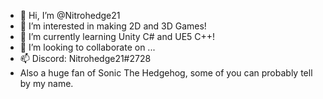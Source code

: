- 👋 Hi, I’m @Nitrohedge21
- 👀 I’m interested in making 2D and 3D Games!
- 🌱 I’m currently learning Unity C# and UE5 C++!
- 💞️ I’m looking to collaborate on ...
- 📫 Discord: Nitrohedge21#2728
- Also a huge fan of Sonic The Hedgehog, some of you can probably tell by my name.
<!---
Nitrohedge21/Nitrohedge21 is a ✨ special ✨ repository because its `README.md` (this file) appears on your GitHub profile.
You can click the Preview link to take a look at your changes.
--->
